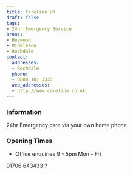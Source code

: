 ```yaml
---
title: Careline UK
draft: false
tags:
- 24hr Emergency Service
areas:
- Heywood
- Middleton
- Rochdale
contact:
  addresses:
  - Rochdale
  phone:
  - 0800 101 3333
  web_addresses:
  - http://www.careline.co.uk
---
```


### Information
24hr Emergency care via your own home phone

### Opening Times
* Office enquiries 9 - 5pm Mon - Fri

01706 643433 ?
